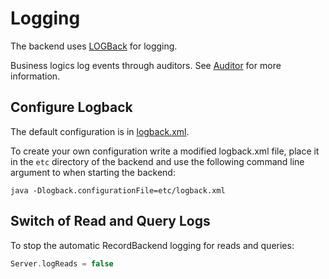# Logging

The backend uses [LOGBack](http://logback.qos.ch) for logging.

Business logics log events through auditors. See [Auditor](./Auditor.md) for more information.

## Configure Logback

The default configuration is in [logback.xml](/core/core/src/jvmMain/resources/logback.xml).

To create your own configuration write a modified logback.xml file, place it in the
`etc` directory of the backend and use the following command line argument to when starting the backend:

```text
java -Dlogback.configurationFile=etc/logback.xml
```

## Switch of Read and Query Logs

To stop the automatic RecordBackend logging for reads and queries:

```kotlin
Server.logReads = false
```
